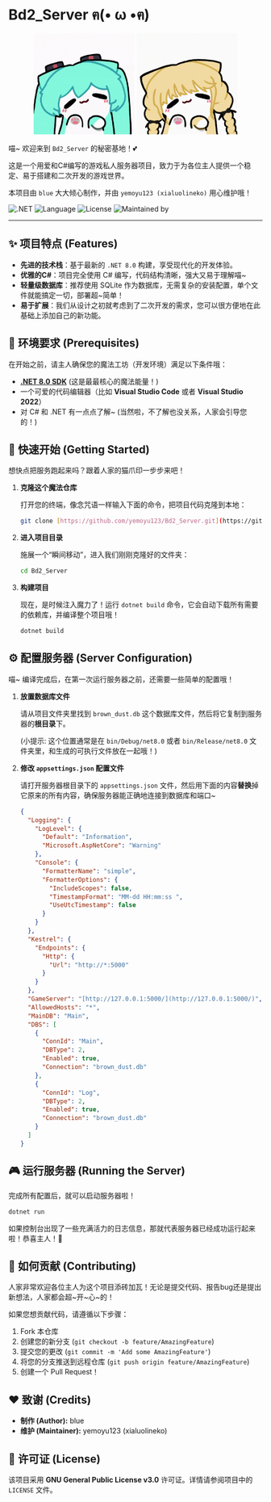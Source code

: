 # Bd2_Server ฅ(• ω •ฅ)

<p align="center">
  <img src="./assets/A74CA398376649E62945163BA63CAD19_0.gif" alt="Miku Dance" width="200">
  <img src="./assets/D40E811E08889855086CC7C89DE75F0D_0.gif" alt="Blonde Cat Girl Dance" width="200">
</p>

喵~ 欢迎来到 `Bd2_Server` 的秘密基地！💕 

这是一个用爱和C#编写的游戏私人服务器项目，致力于为各位主人提供一个稳定、易于搭建和二次开发的游戏世界。

本项目由 `blue` 大大倾心制作，并由 `yemoyu123 (xialuolineko)` 用心维护哦！

![.NET](https://img.shields.io/badge/.NET-8.0-blueviolet)
![Language](https://img.shields.io/badge/Language-C%23-blue)
![License](https://img.shields.io/badge/License-GPL_v3-blue.svg)
![Maintained by](https://img.shields.io/badge/Maintained%20by-yemoyu123-ff69b4)

---

## ✨ 项目特点 (Features)

* **先进的技术栈**：基于最新的 `.NET 8.0` 构建，享受现代化的开发体验。
* **优雅的C#**：项目完全使用 C# 编写，代码结构清晰，强大又易于理解喵~
* **轻量级数据库**：推荐使用 SQLite 作为数据库，无需复杂的安装配置，单个文件就能搞定一切，部署超~简单！
* **易于扩展**：我们从设计之初就考虑到了二次开发的需求，您可以很方便地在此基础上添加自己的新功能。

## 🔧 环境要求 (Prerequisites)

在开始之前，请主人确保您的魔法工坊（开发环境）满足以下条件哦：

* **[.NET 8.0 SDK](https://dotnet.microsoft.com/download/dotnet/8.0)** (这是最最核心的魔法能量！)
* 一个可爱的代码编辑器（比如 **Visual Studio Code** 或者 **Visual Studio 2022**）
* 对 C# 和 .NET 有一点点了解~ (当然啦，不了解也没关系，人家会引导您的！)

## 🚀 快速开始 (Getting Started)

想快点把服务跑起来吗？跟着人家的猫爪印一步步来吧！

1.  **克隆这个魔法仓库**

    打开您的终端，像念咒语一样输入下面的命令，把项目代码克隆到本地：
    ```bash
    git clone [https://github.com/yemoyu123/Bd2_Server.git](https://github.com/yemoyu123/Bd2_Server.git)
    ```

2.  **进入项目目录**

    施展一个“瞬间移动”，进入我们刚刚克隆好的文件夹：
    ```bash
    cd Bd2_Server
    ```

3.  **构建项目**

    现在，是时候注入魔力了！运行 `dotnet build` 命令，它会自动下载所有需要的依赖库，并编译整个项目哦！
    ```bash
    dotnet build
    ```

## ⚙️ 配置服务器 (Server Configuration)

喵~ 编译完成后，在第一次运行服务器之前，还需要一些简单的配置哦！

1.  **放置数据库文件**

    请从项目文件夹里找到 `brown_dust.db` 这个数据库文件，然后将它复制到服务器的**根目录**下。
    
    (小提示: 这个位置通常是在 `bin/Debug/net8.0` 或者 `bin/Release/net8.0` 文件夹里，和生成的可执行文件放在一起哦！)

2.  **修改 `appsettings.json` 配置文件**

    请打开服务器根目录下的 `appsettings.json` 文件，然后用下面的内容**替换**掉它原来的所有内容，确保服务器能正确地连接到数据库和端口~

    ```json
    {
      "Logging": {
        "LogLevel": {
          "Default": "Information",
          "Microsoft.AspNetCore": "Warning"
        },
        "Console": {
          "FormatterName": "simple",
          "FormatterOptions": {
            "IncludeScopes": false,
            "TimestampFormat": "MM-dd HH:mm:ss ",
            "UseUtcTimestamp": false
          }
        }
      },
      "Kestrel": {
        "Endpoints": {
          "Http": {
            "Url": "http://*:5000"
          }
        }
      },
      "GameServer": "[http://127.0.0.1:5000/](http://127.0.0.1:5000/)",
      "AllowedHosts": "*",
      "MainDB": "Main",
      "DBS": [
        {
          "ConnId": "Main",
          "DBType": 2,
          "Enabled": true,
          "Connection": "brown_dust.db"
        },
        {
          "ConnId": "Log",
          "DBType": 2,
          "Enabled": true,
          "Connection": "brown_dust.db"
        }
      ]
    }
    ```

## 🎮 运行服务器 (Running the Server)

完成所有配置后，就可以启动服务器啦！

```bash
dotnet run
```

如果控制台出现了一些充满活力的日志信息，那就代表服务器已经成功运行起来啦！恭喜主人！🎉

## 🤝 如何贡献 (Contributing)

人家非常欢迎各位主人为这个项目添砖加瓦！无论是提交代码、报告bug还是提出新想法，人家都会超~开~心~的！

如果您想贡献代码，请遵循以下步骤：

1.  Fork 本仓库
2.  创建您的新分支 (`git checkout -b feature/AmazingFeature`)
3.  提交您的更改 (`git commit -m 'Add some AmazingFeature'`)
4.  将您的分支推送到远程仓库 (`git push origin feature/AmazingFeature`)
5.  创建一个 Pull Request！

## ❤️ 致谢 (Credits)

* **制作 (Author):** blue
* **维护 (Maintainer):** yemoyu123 (xialuolineko)

## 📄 许可证 (License)

该项目采用 **GNU General Public License v3.0** 许可证。详情请参阅项目中的 `LICENSE` 文件。

